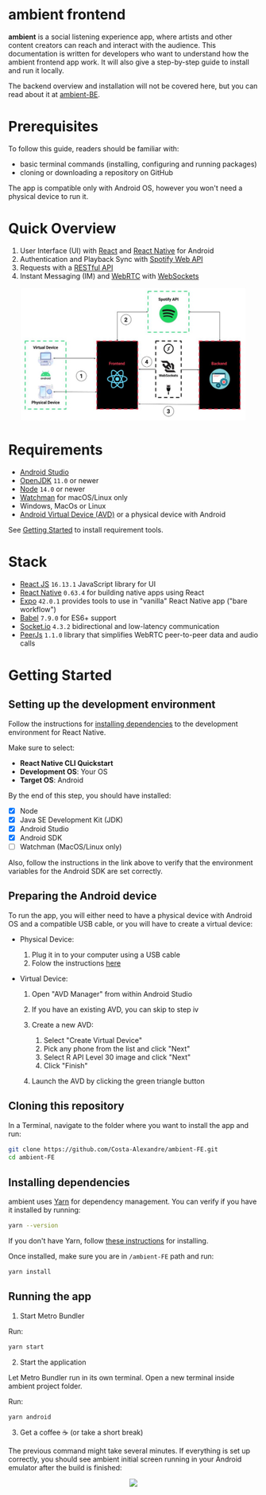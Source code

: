 # ambient frontend

**ambient** is a social listening experience app, where artists and other content creators can reach and interact with the audience. This documentation is written for developers who want to understand how the ambient frontend app work. It will also give a step-by-step guide to install and run it locally.

The backend overview and installation will not be covered here, but you can read about it at [ambient-BE](#).

# Prerequisites

To follow this guide, readers should be familiar with:

- basic terminal commands (installing, configuring and running packages)
- cloning or downloading a repository on GitHub

The app is compatible only with Android OS, however you won't need a physical device to run it.

# Quick Overview

1. User Interface (UI) with [React](https://reactjs.org/) and [React Native](https://reactnative.dev/) for Android
2. Authentication and Playback Sync with [Spotify Web API](https://developer.spotify.com/documentation/web-api/)
3. Requests with a [RESTful API](https://restfulapi.net/)
4. Instant Messaging (IM) and [WebRTC](https://developer.mozilla.org/en-US/docs/Web/API/WebRTC_API) with [WebSockets](https://developer.mozilla.org/en-US/docs/Web/API/WebSockets_API)

<p align="center">
  <img src="./docs/ambient_architeture.jpg?raw=true" width="90%">
</p>

# Requirements

- [Android Studio](https://developer.android.com/studio/index.html)
- [OpenJDK](https://openjdk.java.net/) `11.0` or newer
- [Node](https://nodejs.org) `14.0` or newer
- [Watchman](https://facebook.github.io/watchman/) for macOS/Linux only
- Windows, MacOs or Linux
- [Android Virtual Device (AVD)](https://source.android.com/setup/create/avd) or a physical device with Android

See [Getting Started](#getting-started) to install requirement tools.

# Stack

- [React JS](https://reactjs.org/) `16.13.1` JavaScript library for UI
- [React Native](http://reactnative.dev/) `0.63.4` for building native apps using React
- [Expo](https://docs.expo.dev/versions/latest/) `42.0.1` provides tools to use in "vanilla" React Native app ("bare workflow")
- [Babel](https://babeljs.io/) `7.9.0` for ES6+ support
- [Socket.io](https://socket.io/) `4.3.2` bidirectional and low-latency communication
- [PeerJs](https://peerjs.com/) `1.1.0` library that simplifies WebRTC peer-to-peer data and audio calls

# Getting Started

## Setting up the development environment

Follow the instructions for [installing dependencies](https://reactnative.dev/docs/environment-setup) to the development environment for React Native.

Make sure to select:

- **React Native CLI Quickstart**
- **Development OS**: Your OS
- **Target OS**: Android

By the end of this step, you should have installed:

- [x] Node
- [x] Java SE Development Kit (JDK)
- [x] Android Studio
- [x] Android SDK
- [ ] Watchman (MacOS/Linux only)

Also, follow the instructions in the link above to verify that the environment variables for the Android SDK are set correctly.

## Preparing the Android device

To run the app, you will either need to have a physical device with Android OS and a compatible USB cable, or you will have to create a virtual device:

- Physical Device:
  1. Plug it in to your computer using a USB cable
  1. Folow the instructions [here](https://reactnative.dev/docs/running-on-device)
- Virtual Device:

  1. Open "AVD Manager" from within Android Studio
  1. If you have an existing AVD, you can skip to step iv
  1. Create a new AVD:

     1. Select "Create Virtual Device"
     1. Pick any phone from the list and click "Next"
     1. Select R API Level 30 image and click "Next"
     1. Click "Finish"

  1. Launch the AVD by clicking the green triangle button

## Cloning this repository

In a Terminal, navigate to the folder where you want to install the app and run:

```bash
git clone https://github.com/Costa-Alexandre/ambient-FE.git
cd ambient-FE
```

## Installing dependencies

ambient uses [Yarn](https://classic.yarnpkg.com/) for dependency management. You can verify if you have it installed by running:

```bash
yarn --version
```

If you don't have Yarn, follow [these instructions](https://classic.yarnpkg.com/en/docs/install) for installing.

Once installed, make sure you are in `/ambient-FE` path and run:

```bash
yarn install
```

## Running the app

1. Start Metro Bundler

Run:

```bash
yarn start
```

2. Start the application

Let Metro Bundler run in its own terminal. Open a new terminal inside ambient project folder.

Run:

```bash
yarn android
```

3. Get a coffee ☕ (or take a short break)

The previous command might take several minutes.
If everything is set up correctly, you should see ambient initial screen running in your Android emulator after the build is finished:

<p align="center">
  <img src="./docs/animated_initial_screen.gif?raw=true" width="300">
</p>
